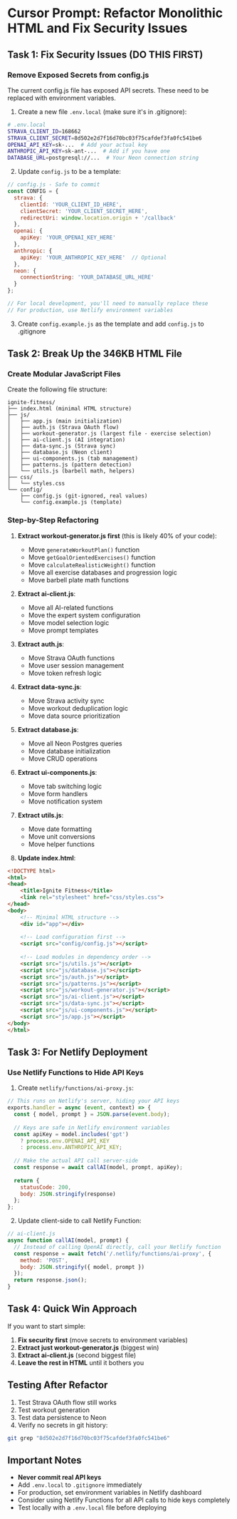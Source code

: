 # Cursor Prompt: Refactor Monolithic HTML and Fix Security Issues

## Task 1: Fix Security Issues (DO THIS FIRST)

### Remove Exposed Secrets from config.js
The current config.js file has exposed API secrets. These need to be replaced with environment variables.

1. Create a new file `.env.local` (make sure it's in .gitignore):
```bash
# .env.local
STRAVA_CLIENT_ID=168662
STRAVA_CLIENT_SECRET=8d502e2d7f16d70bc03f75cafdef3fa0fc541be6
OPENAI_API_KEY=sk-...  # Add your actual key
ANTHROPIC_API_KEY=sk-ant-...  # Add if you have one
DATABASE_URL=postgresql://...  # Your Neon connection string
```

2. Update `config.js` to be a template:
```javascript
// config.js - Safe to commit
const CONFIG = {
  strava: {
    clientId: 'YOUR_CLIENT_ID_HERE',
    clientSecret: 'YOUR_CLIENT_SECRET_HERE',
    redirectUri: window.location.origin + '/callback'
  },
  openai: {
    apiKey: 'YOUR_OPENAI_KEY_HERE'
  },
  anthropic: {
    apiKey: 'YOUR_ANTHROPIC_KEY_HERE'  // Optional
  },
  neon: {
    connectionString: 'YOUR_DATABASE_URL_HERE'
  }
};

// For local development, you'll need to manually replace these
// For production, use Netlify environment variables
```

3. Create `config.example.js` as the template and add `config.js` to .gitignore

## Task 2: Break Up the 346KB HTML File

### Create Modular JavaScript Files

Create the following file structure:

```
ignite-fitness/
├── index.html (minimal HTML structure)
├── js/
│   ├── app.js (main initialization)
│   ├── auth.js (Strava OAuth flow)
│   ├── workout-generator.js (largest file - exercise selection)
│   ├── ai-client.js (AI integration)
│   ├── data-sync.js (Strava sync)
│   ├── database.js (Neon client)
│   ├── ui-components.js (tab management)
│   ├── patterns.js (pattern detection)
│   └── utils.js (barbell math, helpers)
├── css/
│   └── styles.css
└── config/
    ├── config.js (git-ignored, real values)
    └── config.example.js (template)
```

### Step-by-Step Refactoring

1. **Extract workout-generator.js first** (this is likely 40% of your code):
   - Move `generateWorkoutPlan()` function
   - Move `getGoalOrientedExercises()` function  
   - Move `calculateRealisticWeight()` function
   - Move all exercise databases and progression logic
   - Move barbell plate math functions

2. **Extract ai-client.js**:
   - Move all AI-related functions
   - Move the expert system configuration
   - Move model selection logic
   - Move prompt templates

3. **Extract auth.js**:
   - Move Strava OAuth functions
   - Move user session management
   - Move token refresh logic

4. **Extract data-sync.js**:
   - Move Strava activity sync
   - Move workout deduplication logic
   - Move data source prioritization

5. **Extract database.js**:
   - Move all Neon Postgres queries
   - Move database initialization
   - Move CRUD operations

6. **Extract ui-components.js**:
   - Move tab switching logic
   - Move form handlers
   - Move notification system

7. **Extract utils.js**:
   - Move date formatting
   - Move unit conversions
   - Move helper functions

8. **Update index.html**:
```html
<!DOCTYPE html>
<html>
<head>
    <title>Ignite Fitness</title>
    <link rel="stylesheet" href="css/styles.css">
</head>
<body>
    <!-- Minimal HTML structure -->
    <div id="app"></div>
    
    <!-- Load configuration first -->
    <script src="config/config.js"></script>
    
    <!-- Load modules in dependency order -->
    <script src="js/utils.js"></script>
    <script src="js/database.js"></script>
    <script src="js/auth.js"></script>
    <script src="js/patterns.js"></script>
    <script src="js/workout-generator.js"></script>
    <script src="js/ai-client.js"></script>
    <script src="js/data-sync.js"></script>
    <script src="js/ui-components.js"></script>
    <script src="js/app.js"></script>
</body>
</html>
```

## Task 3: For Netlify Deployment

### Use Netlify Functions to Hide API Keys

1. Create `netlify/functions/ai-proxy.js`:
```javascript
// This runs on Netlify's server, hiding your API keys
exports.handler = async (event, context) => {
  const { model, prompt } = JSON.parse(event.body);
  
  // Keys are safe in Netlify environment variables
  const apiKey = model.includes('gpt') 
    ? process.env.OPENAI_API_KEY 
    : process.env.ANTHROPIC_API_KEY;
    
  // Make the actual API call server-side
  const response = await callAI(model, prompt, apiKey);
  
  return {
    statusCode: 200,
    body: JSON.stringify(response)
  };
};
```

2. Update client-side to call Netlify Function:
```javascript
// ai-client.js
async function callAI(model, prompt) {
  // Instead of calling OpenAI directly, call your Netlify function
  const response = await fetch('/.netlify/functions/ai-proxy', {
    method: 'POST',
    body: JSON.stringify({ model, prompt })
  });
  return response.json();
}
```

## Task 4: Quick Win Approach

If you want to start simple:

1. **Fix security first** (move secrets to environment variables)
2. **Extract just workout-generator.js** (biggest win)
3. **Extract ai-client.js** (second biggest file)
4. **Leave the rest in HTML** until it bothers you

## Testing After Refactor

1. Test Strava OAuth flow still works
2. Test workout generation
3. Test data persistence to Neon
4. Verify no secrets in git history:
```bash
git grep "8d502e2d7f16d70bc03f75cafdef3fa0fc541be6"
```

## Important Notes

- **Never commit real API keys**
- Add `.env.local` to `.gitignore` immediately
- For production, set environment variables in Netlify dashboard
- Consider using Netlify Functions for all API calls to hide keys completely
- Test locally with a `.env.local` file before deploying